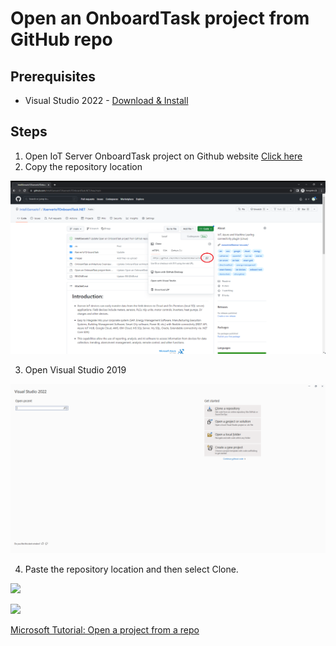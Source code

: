 # Open an OnboardTask project from GitHub repo

## Prerequisites

- Visual Studio 2022 - [Download & Install](https://visualstudio.microsoft.com/downloads/)

## Steps

1) Open IoT Server OnboardTask project on Github website [Click here](https://github.com/IntelliSenseIoT/XserverIoTOnboardTask.NET)
2) Copy the repository location

![](images/GitHub.png)

3) Open Visual Studio 2019

![](images/VS2022.png)

4) Paste the repository location and then select Clone.

![](images/VS2.png)

![](images/VS3.png)

[Microsoft Tutorial: Open a project from a repo](https://docs.microsoft.com/en-us/visualstudio/get-started/tutorial-open-project-from-repo-visual-studio-2019?view=vs-2019&tabs=vs168later)
